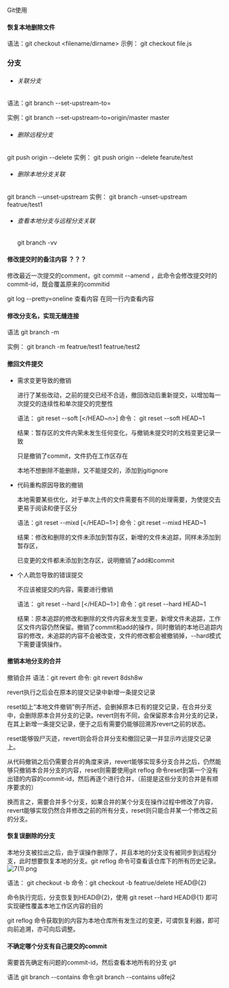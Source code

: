 Git使用   

#### 恢复本地删除文件

语法：git checkout <filename/dirname>    示例： git checkout file.js

### 分支

- ###### 关联分支

语法：git branch --set-upstream-to=<branchname> <branchname>

实例：git branch  --set-upstream-to=origin/master master

- ###### 删除远程分支

git push origin  --delete  <branchname>   实例： git push origin --delete  fearute/test

- ###### 删除本地分支关联

git branch --unset-upstream <branchname>  实例： git branch -unset-upstream featrue/test1

- ###### 查看本地分支与远程分支关联

  git branch -vv

#### 修改提交时的备注内容 ？？？

修改最近一次提交的comment，git commit --amend ，此命令会修改提交时的commit-id，既会覆盖原来的commitid

git log --pretty=oneline  查看内容  在同一行内查看内容

#### 修改分支名，实现无缝连接

语法 git branch -m <oldbranch> <newbranch>

实例： git branch -m featrue/test1 featrue/test2

#### 撤回文件提交

- 需求变更导致的撤销

  进行了某些改动，之前的提交已经不合适，撤回改动后重新提交，以增加每一次提交的连续性和单次提交的完整性

  语法： git reset --soft [<<commit-id>/HEAD~n>]  命令： git reset --soft HEAD~1 

  结果：暂存区的文件内荣未发生任何变化，与撤销未提交时的文档变更记录一致

  只是撤销了commit，文件扔在工作区存在

  本地不想删除不能删除，又不能提交的，添加到gitignore

- 代码重构原因导致的撤销

  本地需要某些优化，对于单次上传的文件需要有不同的处理需要，为使提交去更易于阅读和便于区分

  语法：git reset --mixd [<<commit-id>/HEAD~1>] 命令：git reset --mixd HEAD~1

  结果：修改和删除的文件未添加到暂存区，新增的文件未追踪，同样未添加到暂存区，

  已变更的文件都未添加到怎存区，说明撤销了add和commit

- 个人疏忽导致的错误提交

  不应该被提交的内容，需要进行撤销

  语法： git reset --hard [<<commit-id>/HEAD~1>] 命令：git reset --hard HEAD~1

  结果：原本追踪的修改和删除的文件内容未发生变更，新增文件未追踪，工作区文件内容仍然保留。撤销了commit和add的操作，同时撤销的本地已追踪内容的修改，未追踪的内容不会被改变，文件的修改都会被撤销掉，--hard模式下需要谨慎操作。

#### 撤销本地分支的合并

撤销合并 语法：git revert <commit-id> 命令:  git revert  8dsh8w

revert执行之后会在原本的提交记录中新增一条提交记录

reset如上“本地文件撤销”例子所述，会删掉原本已有的提交记录，在合并分支中，会删除原本合并分支的记录。revert则有不同，会保留原本合并分支的记录，在其上新增一条提交记录，便于之后有需要仍能够回溯苏revert之前的状态。

reset能够毁尸灭迹，revert则会将合并分支和撤回记录一并显示咋远提交记录上。

从代码撤销之后仍需要合并的角度来讲，revert能够实现多分支合并之后，仍然能够只撤销本合并分支的内容，reset则需要使用git reflog 命令reset到第一个没有出错的内容的commit-id，然后再逐个进行合并，（前提是这些分支的合并是有顺序要求的）

换而言之，需要合并多个分支，如果合并的某个分支在操作过程中修改了内容，revert能够实现仍然合并修改之前的所有分支，reset则只能合并某一个修改之前的分支。

#### 恢复误删除的分支

本地分支被拉出之后，由于误操作删除了，并且本地的分支没有被同步到远程分支，此时想要恢复本地的分支。git reflog 命令可查看该仓库下的所有历史记录。![7(1).png](D:\wwwroot\web_learn\git\1)

语法： git checkout -b <branch-name> <commit-id> 命令：git checkout -b featrue/delete HEAD@{2}  

命令执行完后，分支恢复到HEAD@{2}，使用 git reset --hard HEAD@{1} 即可实现硬性覆盖本地工作区内容的目的

git reflog 命令获取到的内容为本地仓库所有发生过的变更，可谓恢复利器，即可向前追溯，亦可向后调整。

#### 不确定哪个分支有自己提交的commit

需要首先确定有问题的commit-id，然后查看本地所有的分支 git 

语法 git branch --contains <commit-id>  命令:git branch --contains u8fej2



#### 





